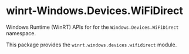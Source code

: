 <!-- warning: Please don't edit this file. It was automatically generated. -->

# winrt-Windows.Devices.WiFiDirect

Windows Runtime (WinRT) APIs for for the `Windows.Devices.WiFiDirect` namespace.

This package provides the `winrt.windows.devices.wifidirect` module.

